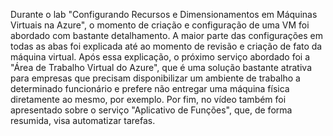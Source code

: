 Durante o lab "Configurando Recursos e Dimensionamentos em Máquinas Virtuais na Azure", o momento de criação e configuração de uma VM foi abordado com bastante detalhamento. A maior parte das configurações em todas as abas foi explicada até ao momento de revisão e criação de fato da máquina virtual. Após essa explicação, o próximo serviço abordado foi a "Área de Trabalho Virtual do Azure", que é uma solução bastante atrativa para empresas que precisam disponibilizar um ambiente de trabalho a determinado funcionário e prefere não entregar uma máquina física diretamente ao mesmo, por exemplo. Por fim, no vídeo também foi apresentado sobre o serviço "Aplicativo de Funções", que, de forma resumida, visa automatizar tarefas.
